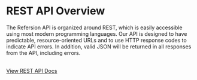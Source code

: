 # REST API Overview

The Refersion API is organized around REST, which is easily accessible using most modern programming languages. Our API is designed to have predictable, resource-oriented URLs and to use HTTP response codes to indicate API errors. In addition, valid JSON will be returned in all responses from the API, including errors.

<br />
<a href="https://www.refersion.com/api_docs" class="cta-button" target="_blank">View REST API Docs  <i class="fa fa-external-link-square" aria-hidden="true"></i></a>